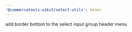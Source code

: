 ```yaml
---
'@commercetools-uikit/select-utils': minor
---
```


add border bottom to the select input group header menu
